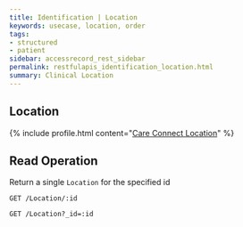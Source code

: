 ```yaml
---
title: Identification | Location
keywords: usecase, location, order
tags:
- structured
- patient
sidebar: accessrecord_rest_sidebar
permalink: restfulapis_identification_location.html
summary: Clinical Location
---
```


## Location ##

{% include profile.html content="[Care Connect Location](http://www.interopen.org/candidate-profiles/care-connect/CareConnect-Location-1.html)" %}

## Read Operation ##

Return a single `Location` for the specified id

```http
GET /Location/:id
```

```http
GET /Location?_id=:id
```

